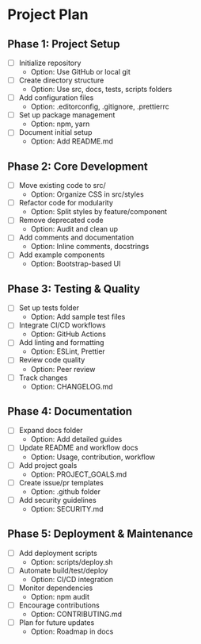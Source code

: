 # Project Plan

## Phase 1: Project Setup
- [ ] Initialize repository
  - Option: Use GitHub or local git
- [ ] Create directory structure
  - Option: Use src, docs, tests, scripts folders
- [ ] Add configuration files
  - Option: .editorconfig, .gitignore, .prettierrc
- [ ] Set up package management
  - Option: npm, yarn
- [ ] Document initial setup
  - Option: Add README.md

## Phase 2: Core Development
- [ ] Move existing code to src/
  - Option: Organize CSS in src/styles
- [ ] Refactor code for modularity
  - Option: Split styles by feature/component
- [ ] Remove deprecated code
  - Option: Audit and clean up
- [ ] Add comments and documentation
  - Option: Inline comments, docstrings
- [ ] Add example components
  - Option: Bootstrap-based UI

## Phase 3: Testing & Quality
- [ ] Set up tests folder
  - Option: Add sample test files
- [ ] Integrate CI/CD workflows
  - Option: GitHub Actions
- [ ] Add linting and formatting
  - Option: ESLint, Prettier
- [ ] Review code quality
  - Option: Peer review
- [ ] Track changes
  - Option: CHANGELOG.md

## Phase 4: Documentation
- [ ] Expand docs folder
  - Option: Add detailed guides
- [ ] Update README and workflow docs
  - Option: Usage, contribution, workflow
- [ ] Add project goals
  - Option: PROJECT_GOALS.md
- [ ] Create issue/pr templates
  - Option: .github folder
- [ ] Add security guidelines
  - Option: SECURITY.md

## Phase 5: Deployment & Maintenance
- [ ] Add deployment scripts
  - Option: scripts/deploy.sh
- [ ] Automate build/test/deploy
  - Option: CI/CD integration
- [ ] Monitor dependencies
  - Option: npm audit
- [ ] Encourage contributions
  - Option: CONTRIBUTING.md
- [ ] Plan for future updates
  - Option: Roadmap in docs

